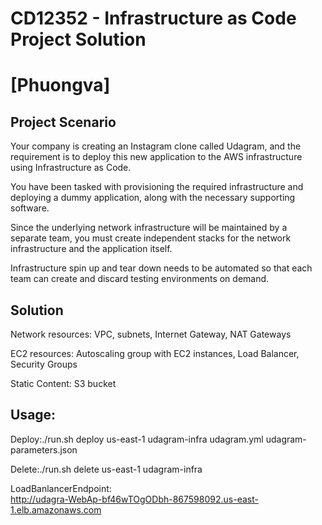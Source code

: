 # CD12352 - Infrastructure as Code Project Solution
# [Phuongva]

## Project Scenario
Your company is creating an Instagram clone called Udagram, and the requirement is to deploy this new application to the AWS infrastructure using Infrastructure as Code.

You have been tasked with provisioning the required infrastructure and deploying a dummy application, along with the necessary supporting software.

Since the underlying network infrastructure will be maintained by a separate team, you must create independent stacks for the network infrastructure and the application itself.

Infrastructure spin up and tear down needs to be automated so that each team can create and discard testing environments on demand.

## Solution
Network resources: VPC, subnets, Internet Gateway, NAT Gateways

EC2 resources: Autoscaling group with EC2 instances, Load Balancer, Security Groups

Static Content: S3 bucket

## Usage:
Deploy:./run.sh deploy us-east-1 udagram-infra udagram.yml udagram-parameters.json

Delete:./run.sh delete us-east-1 udagram-infra

LoadBanlancerEndpoint:  
http://udagra-WebAp-bf46wTOgODbh-867598092.us-east-1.elb.amazonaws.com